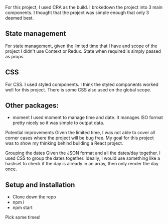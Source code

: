 For this project, I used CRA as the build. I brokedown the project into 3 main components. I thought that the project
was simple enough that only 3 deemed best. 

## State management
For state management, given the limited time that I have and scope of the project I didn't use Context or Redux. State when required is
simply passed as props.

## CSS
For CSS. I used styled components. I think the styled components worked well for this project. There is some CSS also used on the global scope.

## Other packages:
- moment
  I used moment to manage time and date. It manages ISO format pretty nicely so it was simple to output data.
  
Potential improvements
Given the limited time, I was not able to cover all corner cases where the project will be bug free. My goal for this project was to show my thinking 
behind building a React project.

Grouping the dates
Given the JSON format and all the dates/day together. I used CSS to group the dates together. Ideally, I would use something like a hashset to check if 
the day is already in an array, then only render the day once.
  
## Setup and installation

- Clone down the repo
- npm i
- npm start

Pick some times!
